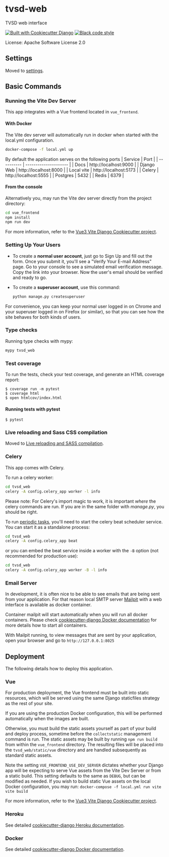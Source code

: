 # tvsd-web

TVSD web interface

[![Built with Cookiecutter Django](https://img.shields.io/badge/built%20with-Cookiecutter%20Django-ff69b4.svg?logo=cookiecutter)](https://github.com/cookiecutter/cookiecutter-django/)
[![Black code style](https://img.shields.io/badge/code%20style-black-000000.svg)](https://github.com/ambv/black)

License: Apache Software License 2.0

## Settings

Moved to [settings](http://cookiecutter-django.readthedocs.io/en/latest/settings.html).

## Basic Commands

### Running the Vite Dev Server

This app integrates with a Vue frontend located in `vue_frontend`.

#### With Docker

The Vite dev server will automatically run in docker when started with the local.yml configuration.

```sh
docker-compose -f local.yml up
```

By default the application serves on the following ports
| Service    | Port                  |
| ---------- | --------------------- |
| Docs       | http://localhost:9000 |
| Django Web | http://localhost:8000 |
| Local vite | http://localhost:5173 |
| Celery     | http://localhost:5555 |
| Postgres   | 5432                  |
| Redis      | 6379                  |

#### From the console

Alternatively you, may run the Vite dev server directly from the project directory:

```sh
cd vue_frontend
npm install
npm run dev
```

For more information, refer to the [Vue3 Vite Django Cookiecutter project](https://github.com/ilikerobots/cookiecutter-vue-django).

### Setting Up Your Users

- To create a **normal user account**, just go to Sign Up and fill out the form. Once you submit it, you'll see a "Verify Your E-mail Address" page. Go to your console to see a simulated email verification message. Copy the link into your browser. Now the user's email should be verified and ready to go.

- To create a **superuser account**, use this command:
  ```bash
  python manage.py createsuperuser
  ```

For convenience, you can keep your normal user logged in on Chrome and your superuser logged in on Firefox (or similar), so that you can see how the site behaves for both kinds of users.

### Type checks

Running type checks with mypy:

```bash
mypy tvsd_web
```

### Test coverage

To run the tests, check your test coverage, and generate an HTML coverage report:

    $ coverage run -m pytest
    $ coverage html
    $ open htmlcov/index.html

#### Running tests with pytest

    $ pytest

### Live reloading and Sass CSS compilation

Moved to [Live reloading and SASS compilation](https://cookiecutter-django.readthedocs.io/en/latest/developing-locally.html#sass-compilation-live-reloading).

### Celery

This app comes with Celery.

To run a celery worker:

```bash
cd tvsd_web
celery -A config.celery_app worker -l info
```

Please note: For Celery's import magic to work, it is important _where_ the celery commands are run. If you are in the same folder with _manage.py_, you should be right.

To run [periodic tasks](https://docs.celeryq.dev/en/stable/userguide/periodic-tasks.html), you'll need to start the celery beat scheduler service. You can start it as a standalone process:

```bash
cd tvsd_web
celery -A config.celery_app beat
```

or you can embed the beat service inside a worker with the `-B` option (not recommended for production use):

```bash
cd tvsd_web
celery -A config.celery_app worker -B -l info
```

### Email Server

In development, it is often nice to be able to see emails that are being sent from your application. For that reason local SMTP server [Mailpit](https://github.com/axllent/mailpit) with a web interface is available as docker container.

Container mailpit will start automatically when you will run all docker containers.
Please check [cookiecutter-django Docker documentation](http://cookiecutter-django.readthedocs.io/en/latest/deployment-with-docker.html) for more details how to start all containers.

With Mailpit running, to view messages that are sent by your application, open your browser and go to `http://127.0.0.1:8025`

## Deployment

The following details how to deploy this application.

### Vue

For production deployment, the Vue frontend must be built into static resources, which will be served using the same Django staticfiles strategy as the rest of your site.

If you are using the production Docker configuration, this will be performed automatically when the images are built.

Otherwise, you must build the static assets yourself as part of your build and deploy process, sometime before the `collectstatic` management command is run. The static assets may be built by running `npm run build` from within the `vue_frontend` directory. The resulting files will be placed into the `tvsd_web/static/vue` directory and are handled subsequently as standard static assets.

Note the setting `VUE_FRONTEND_USE_DEV_SERVER` dictates whether your Django app will be expecting to serve Vue assets from the Vite Dev Server or from a static build. This setting defaults to the same as `DEBUG`, but can be modified as needed.
If you wish to build static Vue assets on the local Docker configuration, you may run:
`docker-compose -f local.yml run vite vite build`

For more information, refer to the [Vue3 Vite Django Cookiecutter project](https://github.com/ilikerobots/cookiecutter-vue-django).

### Heroku

See detailed [cookiecutter-django Heroku documentation](http://cookiecutter-django.readthedocs.io/en/latest/deployment-on-heroku.html).

### Docker

See detailed [cookiecutter-django Docker documentation](http://cookiecutter-django.readthedocs.io/en/latest/deployment-with-docker.html).
